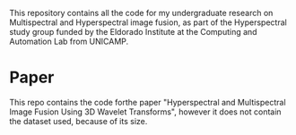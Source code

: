 This repository contains all the code for my undergraduate research on Multispectral and Hyperspectral image fusion, as part of the Hyperspectral study group funded by the Eldorado Institute at the Computing and Automation Lab from UNICAMP.

# Paper
This repo contains the code forthe paper "Hyperspectral and Multispectral Image Fusion Using 3D Wavelet Transforms", however it does not contain the dataset used, because of its size.
